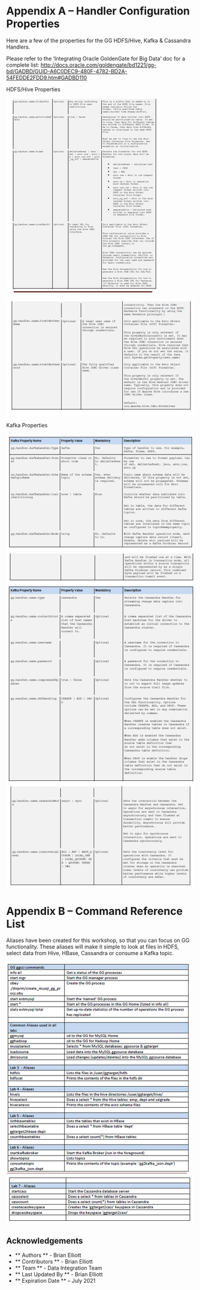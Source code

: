 # Appendix A – Handler Configuration Properties

Here are a few of the properties for the GG HDFS/Hive, Kafka & Cassandra Handlers.

Please refer to the ‘Integrating Oracle GoldenGate for Big Data’ doc for a complete list: http://docs.oracle.com/goldengate/bd1221/gg-bd/GADBD/GUID-A6C0DEC9-480F-4782-BD2A-54FEDDE2FDD9.htm#GADBD110

HDFS/Hive Properties

![](images/all/aa2.png)


![](images/all/aa3.png)

Kafka Properties

![](images/all/aa4.png)
![](images/all/aa5.png)
![](images/all/aa6.png)
![](images/all/aa7.png)


# Appendix B – Command Reference List


Aliases have been created for this workshop, so that you can focus on GG functionality. These aliases will make it simple to look at files in HDFS, select data from Hive, HBase, Cassandra or consume a Kafka topic.

![](images/all/bb1.png)
![](images/all/bb2.png)



## Acknowledgements

 - ** Authors ** - Brian Elliott
 - ** Contributors ** - Brian Elliott
 - ** Team ** - Data Integration Team
 - ** Last Updated By ** - Brian Elliott
 - ** Expiration Date ** – July 2021

